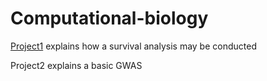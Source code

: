 # Computational-biology

[Project1](https://github.com/Seymour22/Computational-biology/blob/main/Survival%20analysis) explains how a survival analysis may be conducted


Project2 explains a basic GWAS
